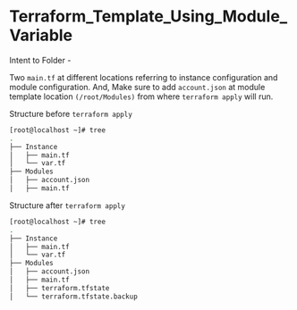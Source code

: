 # Terraform_Template_Using_Module_Variable

Intent to Folder - 

Two `main.tf` at different locations referring to instance configuration and module configuration. And, Make sure to add `account.json` at module template location `(/root/Modules)` from where `terraform apply` will run.

Structure before `terraform apply`

```bash
[root@localhost ~]# tree
.
├── Instance
│   ├── main.tf
│   └── var.tf
├── Modules
│   ├── account.json
│   ├── main.tf


```
Structure after `terraform apply`

```bash
[root@localhost ~]# tree
.
├── Instance
│   ├── main.tf
│   └── var.tf
├── Modules
│   ├── account.json
│   ├── main.tf
│   ├── terraform.tfstate
│   └── terraform.tfstate.backup
```
